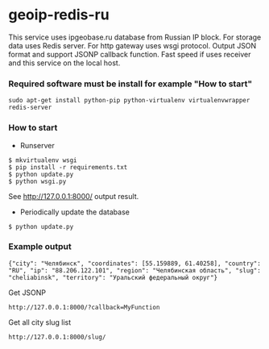 # geoip-redis-ru
This service uses ipgeobase.ru database from Russian IP block.
For storage data uses Redis server.
For http gateway uses wsgi protocol.
Output JSON format and support JSONP callback function.
Fast speed if uses receiver and this service on the local host.


### Required software must be install for example "How to start"
```
sudo apt-get install python-pip python-virtualenv virtualenvwrapper redis-server
```

### How to start

* Runserver
```
$ mkvirtualenv wsgi
$ pip install -r requirements.txt
$ python update.py
$ python wsgi.py
```

See http://127.0.0.1:8000/ output result.

* Periodically update the database
```
$ python update.py
```

### Example output
```
{"city": "Челябинск", "coordinates": [55.159889, 61.40258], "country": "RU", "ip": "88.206.122.101", "region": "Челябинская область", "slug": "cheliabinsk", "territory": "Уральский федеральный округ"}
```

Get JSONP
```
http://127.0.0.1:8000/?callback=MyFunction
```

Get all city slug list
```
http://127.0.0.1:8000/slug/
```
